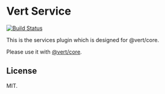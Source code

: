 # Vert Service

[![Build Status](https://travis-ci.org/LancerComet/Vert-Services.svg?branch=master)](https://travis-ci.org/LancerComet/Vert-Services)

This is the services plugin which is designed for @vert/core.

Please use it with [@vert/core](https://github.com/LancerComet/Vert-Core).

## License 

MIT.
